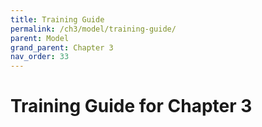 ```yaml
---
title: Training Guide
permalink: /ch3/model/training-guide/
parent: Model
grand_parent: Chapter 3
nav_order: 33
---
```


# Training Guide for Chapter 3
